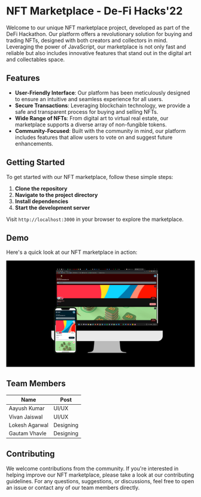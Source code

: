 # NFT Marketplace - De-Fi Hacks'22

Welcome to our unique NFT marketplace project, developed as part of the DeFi Hackathon. Our platform offers a revolutionary solution for buying and trading NFTs, designed with both creators and collectors in mind. Leveraging the power of JavaScript, our marketplace is not only fast and reliable but also includes innovative features that stand out in the digital art and collectables space.

## Features

- **User-Friendly Interface**: Our platform has been meticulously designed to ensure an intuitive and seamless experience for all users.
- **Secure Transactions**: Leveraging blockchain technology, we provide a safe and transparent process for buying and selling NFTs.
- **Wide Range of NFTs**: From digital art to virtual real estate, our marketplace supports a diverse array of non-fungible tokens.
- **Community-Focused**: Built with the community in mind, our platform includes features that allow users to vote on and suggest future enhancements.

## Getting Started

To get started with our NFT marketplace, follow these simple steps:

1. **Clone the repository**
2. **Navigate to the project directory**
3. **Install dependencies**
4. **Start the development server**


Visit `http://localhost:3000` in your browser to explore the marketplace.

## Demo

Here's a quick look at our NFT marketplace in action:

![demo](https://raw.githubusercontent.com/aayushhks/de-fi-hacks/main/de-fi-hacks/assets/demo_01.png?raw=true)


## Team Members

| Name             | Post       |
|------------------|------------|
| Aayush Kumar     | UI/UX      |
| Vivan Jaiswal    | UI/UX      |
| Lokesh Agarwal   | Designing  |
| Gautam Vhavle    | Designing  |

## Contributing

We welcome contributions from the community. If you're interested in helping improve our NFT marketplace, please take a look at our contributing guidelines. For any questions, suggestions, or discussions, feel free to open an issue or contact any of our team members directly.
